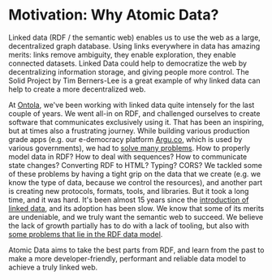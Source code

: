 # Motivation: Why Atomic Data?

Linked data (RDF / the semantic web) enables us to use the web as a large, decentralized graph database.
Using links everywhere in data has amazing merits: links remove ambiguity, they enable exploration, they enable connected datasets.
Linked Data could help to democratize the web by decentralizing information storage, and giving people more control.
The Solid Project by Tim Berners-Lee is a great example of why linked data can help to create a more decentralized web.

At [Ontola](https://ontola.io/), we've been working with linked data quite intensely for the last couple of years.
We went all-in on RDF, and challenged ourselves to create software that communicates exclusively using it.
That has been an inspiring, but at times also a frustrating journey.
While building various production grade apps (e.g. our e-democracy platform [Argu.co](https://argu.co/), which is used by various governments), we had to [solve many problems](https://ontola.io/blog/full-stack-linked-data/).
How to properly model data in RDF? How to deal with sequences? How to communicate state changes? Converting RDF to HTML? Typing? CORS?
We tackled some of these problems by having a tight grip on the data that we create (e.g. we know the type of data, because we control the resources), and another part is creating new protocols, formats, tools, and libraries.
But it took a long time, and it was hard.
It's been almost 15 years since the [introduction of linked data](https://www.w3.org/DesignIssues/LinkedData.html), and its adoption has been slow.
We know that some of its merits are undeniable, and we truly want the semantic web to succeed.
We believe the lack of growth partially has to do with a lack of tooling, but also with [some problems that lie in the RDF data model](interoperability/rdf.md#why-these-changes).

Atomic Data aims to take the best parts from RDF, and learn from the past to make a more developer-friendly, performant and reliable data model to achieve a truly linked web.
